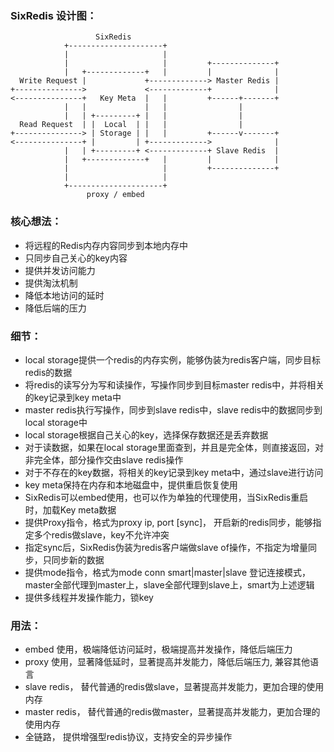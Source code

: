 ### SixRedis 设计图：
```
                   SixRedis               
            +---------------------+
            |                     |
            |                     |         +--------------+
            |   +-------------+   |         |              |
  Write Request |             +-------------> Master Redis |
+--------------->             <-------------+              |
<---------------+   Key Meta  |   |         +------+-------+
            |   |             |   |                |
            |   | +---------+ |   |                |
  Read Request  | |  Local  | |   |                |
+---------------> | Storage | |   |         +------v-------+
<---------------+ |         | +------------->              |
            |   | +---------+ <-------------+ Slave Redis  |
            |   +-------------+   |         |              |
            |                     |         +--------------+
            |                     |
            +---------------------+
                 proxy / embed

```

### 核心想法：
* 将远程的Redis内存内容同步到本地内存中
* 只同步自己关心的key内容
* 提供并发访问能力
* 提供淘汰机制
* 降低本地访问的延时
* 降低后端的压力

### 细节：
* local storage提供一个redis的内存实例，能够伪装为redis客户端，同步目标redis的数据
* 将redis的读写分为写和读操作，写操作同步到目标master redis中，并将相关的key记录到key meta中
* master redis执行写操作，同步到slave redis中，slave redis中的数据同步到local storage中
* local storage根据自己关心的key，选择保存数据还是丢弃数据
* 对于读数据，如果在local storage里面查到，并且是完全体，则直接返回，对非完全体，部分操作交由slave redis操作
* 对于不存在的key数据，将相关的key记录到key meta中，通过slave进行访问
* key meta保持在内存和本地磁盘中，提供重启恢复使用
* SixRedis可以embed使用，也可以作为单独的代理使用，当SixRedis重启时，加载Key meta数据
* 提供Proxy指令，格式为proxy ip, port [sync]， 开启新的redis同步，能够指定多个redis做slave，key不允许冲突
* 指定sync后，SixRedis伪装为redis客户端做slave of操作，不指定为增量同步，只同步新的数据
* 提供mode指令，格式为mode conn smart|master|slave 登记连接模式，master全部代理到master上，slave全部代理到slave上，smart为上述逻辑
* 提供多线程并发操作能力，锁key

### 用法：
* embed 使用，极端降低访问延时，极端提高并发操作，降低后端压力
* proxy 使用，显著降低延时，显著提高并发能力，降低后端压力, 兼容其他语言
* slave redis， 替代普通的redis做slave，显著提高并发能力，更加合理的使用内存
* master redis， 替代普通的redis做master，显著提高并发能力，更加合理的使用内存
* 全链路， 提供增强型redis协议，支持安全的异步操作